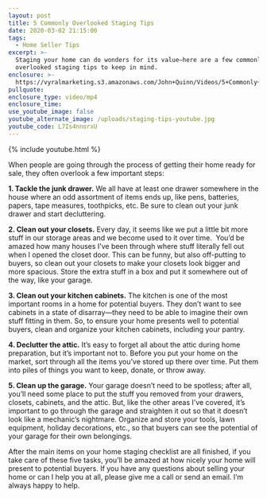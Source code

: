 ```yaml
---
layout: post
title: 5 Commonly Overlooked Staging Tips
date: 2020-03-02 21:15:00
tags:
  - Home Seller Tips
excerpt: >-
  Staging your home can do wonders for its value—here are a few commonly
  overlooked staging tips to keep in mind.
enclosure: >-
  https://vyralmarketing.s3.amazonaws.com/John+Quinn/Videos/5+Commonly+Overlooked+Staging+Tips.mp4
pullquote:
enclosure_type: video/mp4
enclosure_time:
use_youtube_image: false
youtube_alternate_image: /uploads/staging-tips-youtube.jpg
youtube_code: L7Is4nnorxU
---
```


{% include youtube.html %}

When people are going through the process of getting their home ready for sale, they often overlook a few important steps:&nbsp;

**1\. Tackle the junk drawer.** We all have at least one drawer somewhere in the house where an odd assortment of items ends up, like pens, batteries, papers, tape measures, toothpicks, etc. Be sure to clean out your junk drawer and start decluttering.

**2\. Clean out your closets.** Every day, it seems like we put a little bit more stuff in our storage areas and we become used to it over time.&nbsp; You’d be amazed how many houses I’ve been through where stuff literally fell out when I opened the closet door. This can be funny, but also off-putting to buyers, so clean out your closets to make your closets look bigger and more spacious. Store the extra stuff in a box and put it somewhere out of the way, like your garage.

**3\. Clean out your kitchen cabinets.** The kitchen is one of the most important rooms in a home for potential buyers. They don’t want to see cabinets in a state of disarray—they need to be able to imagine their own stuff fitting in them. So, to ensure your home presents well to potential buyers, clean and organize your kitchen cabinets, including your pantry.

**4\. Declutter the attic.** It’s easy to forget all about the attic during home preparation, but it’s important not to. Before you put your home on the market, sort through all the items you’ve stored up there over time. Put them into piles of things you want to keep, donate, or throw away.

**5\. Clean up the garage.** Your garage doesn’t need to be spotless; after all, you’ll need some place to put the stuff you removed from your drawers, closets, cabinets, and the attic. But, like the other areas I’ve covered, it’s important to go through the garage and straighten it out so that it doesn’t look like a mechanic’s nightmare. Organize and store your tools, lawn equipment, holiday decorations, etc., so that buyers can see the potential of your garage for their own belongings.

After the main items on your home staging checklist are all finished, if you take care of these five tasks, you’ll be amazed at how nicely your home will present to potential buyers. If you have any questions about selling your home or can I help you at all, please give me a call or send an email. I’m always happy to help.